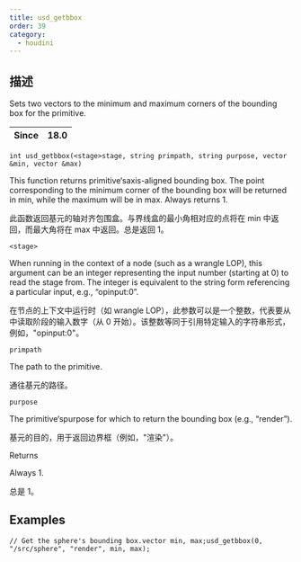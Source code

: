 ```yaml
---
title: usd_getbbox
order: 39
category:
  - houdini
---
```

    
## 描述

Sets two vectors to the minimum and maximum corners of the bounding box for
the primitive.

| Since | 18.0 |
| ----- | ---- |

`int usd_getbbox(<stage>stage, string primpath, string purpose, vector &min, vector &max)`

This function returns primitive‘saxis-aligned bounding box. The point
corresponding to the minimum corner of the bounding box will be returned in
min, while the maximum will be in max. Always returns 1.

此函数返回基元的轴对齐包围盒。与界线盒的最小角相对应的点将在 min 中返回，而最大角将在 max 中返回。总是返回 1。

`<stage>`

When running in the context of a node (such as a wrangle LOP), this argument
can be an integer representing the input number (starting at 0) to read the
stage from. The integer is equivalent to the string form referencing a
particular input, e.g., “opinput:0”.

在节点的上下文中运行时（如 wrangle
LOP），此参数可以是一个整数，代表要从中读取阶段的输入数字（从 0 开始）。该整数等同于引用特定输入的字符串形式，例如，"opinput:0"。

`primpath`

The path to the primitive.

通往基元的路径。

`purpose`

The primitive‘spurpose for which to return the bounding box (e.g.,
“render”).

基元的目的，用于返回边界框（例如，"渲染"）。

Returns

Always 1.

总是 1。

## Examples

    // Get the sphere's bounding box.vector min, max;usd_getbbox(0, "/src/sphere", "render", min, max);

